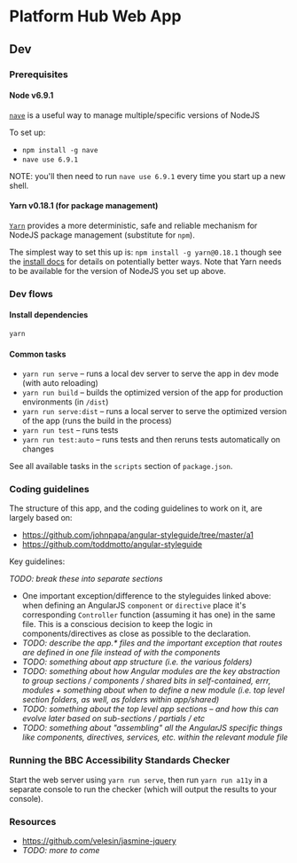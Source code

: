 # Platform Hub Web App

## Dev

### Prerequisites

#### Node v6.9.1

[`nave`](https://github.com/isaacs/nave) is a useful way to manage multiple/specific versions of NodeJS

To set up:
- `npm install -g nave`
- `nave use 6.9.1`

NOTE: you'll then need to run `nave use 6.9.1` every time you start up a new shell.

#### Yarn v0.18.1 (for package management)

[`Yarn`](https://yarnpkg.com) provides a more deterministic, safe and reliable mechanism for NodeJS package management (substitute for `npm`).

The simplest way to set this up is: `npm install -g yarn@0.18.1` though see the [install docs](https://yarnpkg.com/en/docs/install) for details on potentially better ways. Note that Yarn needs to be available for the version of NodeJS you set up above.

### Dev flows

#### Install dependencies

```bash
yarn
```

#### Common tasks

- `yarn run serve` – runs a local dev server to serve the app in dev mode (with auto reloading)
- `yarn run build` – builds the optimized version of the app for production environments (in `/dist`)
- `yarn run serve:dist` – runs a local server to serve the optimized version of the app (runs the build in the process)
- `yarn run test` – runs tests
- `yarn run test:auto` – runs tests and then reruns tests automatically on changes

See all available tasks in the `scripts` section of `package.json`.

### Coding guidelines

The structure of this app, and the coding guidelines to work on it, are largely based on:

- https://github.com/johnpapa/angular-styleguide/tree/master/a1
- https://github.com/toddmotto/angular-styleguide

Key guidelines:

_TODO: break these into separate sections_

- One important exception/difference to the styleguides linked above: when defining an AngularJS `component` or `directive` place it's corresponding `Controller` function (assuming it has one) in the same file. This is a conscious decision to keep the logic in components/directives as close as possible to the declaration.
- _TODO: describe the app.* files and the important exception that routes are defined in one file instead of with the components_
- _TODO: something about app structure (i.e. the various folders)_
- _TODO: something about how Angular modules are the key abstraction to group sections / components / shared bits in self-contained, errr, modules + something about when to define a new module (i.e. top level section folders, as well, as folders within app/shared)_
- _TODO: something about the top level app sections – and how this can evolve later based on sub-sections / partials / etc_
- _TODO: something about "assembling" all the AngularJS specific things like components, directives, services, etc. within the relevant module file_


### Running the BBC Accessibility Standards Checker

Start the web server using `yarn run serve`, then run `yarn run a11y` in a separate console to run the checker (which will output the results to your console).


### Resources

- https://github.com/velesin/jasmine-jquery
- _TODO: more to come_
